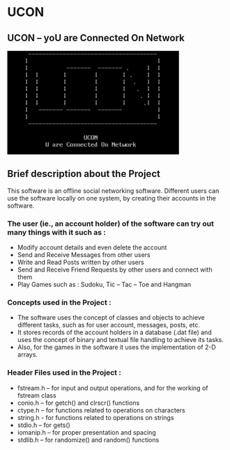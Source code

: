 # UCON
## UCON – yoU are Connected On Network

![Header Image](https://github.com/HimeshNayak/UCON/blob/master/headerImage.png)

## Brief description about the Project 
This software is an offline social networking software. Different users can use the software locally on one system, by creating their accounts in the software.  

### The user (ie., an account holder) of the software can try out many things with it such as :  
* Modify account details and even delete the account
* Send and Receive Messages from other users 
* Write and Read Posts written by other users 
* Send and Receive Friend Requests by other users and connect with them 
* Play Games such as : Sudoku, Tic – Tac – Toe and Hangman  
 
### Concepts used in the Project :  
* The software uses the concept of classes and objects to achieve different tasks, such as for user account, messages, posts, etc. 
* It stores records of the account holders in a database (.dat file) and uses the concept of binary and textual file handling to achieve its tasks.  
* Also, for the games in the software it uses the implementation of 2-D arrays. 
 
### Header Files used in the Project : 
* fstream.h – for input and output operations, and for the working of fstream class  
* conio.h – for getch() and clrscr() functions 
* ctype.h – for functions related to operations on characters  
* string.h - for functions related to operations on strings 
* stdio.h – for gets()  
* iomanip.h – for proper presentation and spacing  
* stdlib.h – for randomize() and random() functions 
